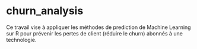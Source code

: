 # churn_analysis

Ce travail vise à appliquer les méthodes de prediction de Machine Learning sur R pour prévenir les pertes de client (réduire le churn) abonnés à une technologie.
